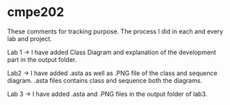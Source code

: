 # cmpe202

These comments for tracking purpose. The process I did in each and every lab and project.

Lab 1 -> I have added Class Diagram and explanation of the development part in the output folder.

Lab2 -> I have added .asta as well as .PNG file of the class and sequence diagram. .asta files contains class and sequence both the diagrams.

Lab 3 -> I have added .asta and .PNG files in the output folder of lab3.
